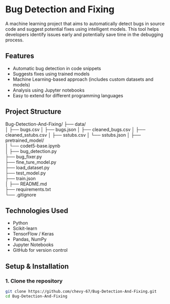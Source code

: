 # Bug Detection and Fixing

A machine learning project that aims to automatically detect bugs in source code and suggest potential fixes using intelligent models. This tool helps developers identify issues early and potentially save time in the debugging process.

## Features

- Automatic bug detection in code snippets
- Suggests fixes using trained models
- Machine Learning-based approach (includes custom datasets and models)
- Analysis using Jupyter notebooks
- Easy to extend for different programming languages

## Project Structure

Bug-Detection-And-Fixing/
├── data/                               
│   ├── bugs.csv
│   ├── bugs.json
│   ├── cleaned_bugs.csv
│   ├── cleaned_sstubs.csv
│   ├── sstubs.csv
│   └── sstubs.json
│
├── pretrained_model/                  
│   └── codet5-base.ipynb               
│
├── bug_detection.py                    
├── bug_fixer.py                        
├── fine_ture_model.py                  
├── load_dataset.py                    
├── test_model.py                     
├── train.json                          
│
├── README.md                          
├── requirements.txt                    
└── .gitignore                         




## Technologies Used

- Python
- Scikit-learn
- TensorFlow / Keras
- Pandas, NumPy
- Jupyter Notebooks
- GitHub for version control

## Setup & Installation

### 1. Clone the repository
```bash
git clone https://github.com/chevy-67/Bug-Detection-And-Fixing.git
cd Bug-Detection-And-Fixing
